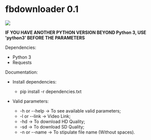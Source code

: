 # fbdownloader 0.1

<img src="https://i.imgur.com/iVAW50O.gif">

**IF YOU HAVE ANOTHER PYTHON VERSION BEYOND Python 3, USE 'python3' BEFORE THE PARAMETERS**

Dependencies:
  - Python 3
  - Requests
  
Documentation:
  - Install dependencies:
    - pip install -r dependencies.txt
    
  - Valid parameters:
    - -h or --help -> To see available valid parameters;
    - -l or --link -> Video Link;
    - -hd -> To download HD Quality;
    - -sd -> To download SD Quality;
    - -n or --name -> To stipulate file name (Without spaces).

